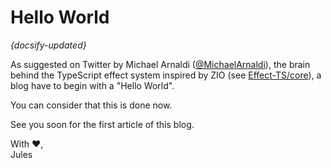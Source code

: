 # Hello World

*{docsify-updated}*

As suggested on Twitter by Michael Arnaldi ([@MichaelArnaldi](https://twitter.com/MichaelArnaldi)), the brain behind the TypeScript effect system inspired by ZIO (see [Effect-TS/core](https://github.com/Effect-TS/core)), a blog have to begin with a "Hello World".

You can consider that this is done now.

See you soon for the first article of this blog.


With ❤️,   
Jules




